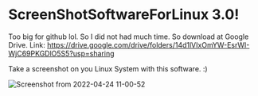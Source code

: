 # ScreenShotSoftwareForLinux 3.0!
Too big for github lol.
So I did not had much time. So download at Google Drive.
Link: https://drive.google.com/drive/folders/14d1lVIxOmYW-EsrWI-WjC69PKGDlO5S5?usp=sharing

Take a screenshot on you Linux System with this software. :)

![Screenshot from 2022-04-24 11-00-52](https://user-images.githubusercontent.com/52569279/164971139-bc50a52e-774f-4fbf-a34c-96bdd41c35e8.png)
